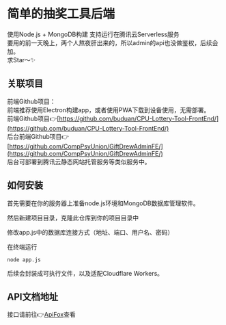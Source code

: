 # 简单的抽奖工具后端

使用Node.js + MongoDB构建 支持运行在腾讯云Serverless服务  
要用的前一天晚上，两个人熬夜肝出来的，所以admin的api也没做鉴权，后续会加。  
求Star～✨

## 关联项目
前端Github项目：  
前端推荐使用Electron构建app，或者使用PWA下载到设备使用，无需部署。  
前端Github项目👉[https://github.com/buduan/CPU-Lottery-Tool-FrontEnd/](https://github.com/buduan/CPU-Lottery-Tool-FrontEnd/)  
后台前端Github项目👉[https://github.com/CompPsyUnion/GiftDrewAdminFE/](https://github.com/CompPsyUnion/GiftDrewAdminFE/)   
后台可部署到腾讯云静态网站托管服务等类似服务中。  

## 如何安装  
首先需要在你的服务器上准备node.js环境和MongoDB数据库管理软件。

然后新建项目目录，克隆此仓库到你的项目目录中

修改app.js中的数据库连接方式（地址、端口、用户名、密码）

在终端运行
```
node app.js
```
后续会封装成可执行文件，以及适配Cloudflare Workers。

## API文档地址
接口请前往👉[ApiFox](https://app.apifox.com/project/5639349)查看

